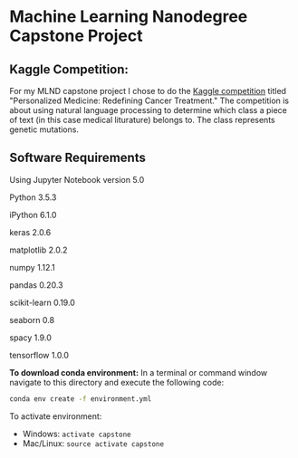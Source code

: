 # Machine Learning Nanodegree Capstone Project

## Kaggle Competition: 

For my MLND capstone project I chose to do the [Kaggle competition](https://www.kaggle.com/c/msk-redefining-cancer-treatment)
titled "Personalized Medicine: Redefining Cancer Treatment." The competition is about using natural language processing to determine
which class a piece of text (in this case medical liturature) belongs to. The class represents genetic mutations.

## Software Requirements

Using Jupyter Notebook version 5.0

Python 3.5.3

iPython 6.1.0

keras 2.0.6

matplotlib 2.0.2

numpy 1.12.1

pandas 0.20.3

scikit-learn 0.19.0

seaborn 0.8

spacy 1.9.0

tensorflow 1.0.0

**To download conda environment:** In a terminal or command window navigate to this directory and execute the following code:
```Bash
conda env create -f environment.yml
```
To activate environment:
+ Windows: `activate capstone`
+ Mac/Linux: `source activate capstone`
